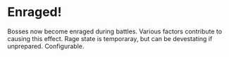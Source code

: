 # Enraged!

Bosses now become enraged during battles. Various factors contribute to causing this effect. Rage state is temporaray, but can be devestating if unprepared. Configurable.
